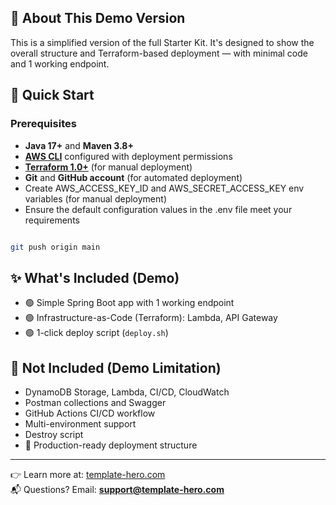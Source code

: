 ## 🔁 About This Demo Version

This is a simplified version of the full Starter Kit. It's designed to show the overall structure and Terraform-based deployment — with minimal code and 1 working endpoint.

## 🚀 Quick Start

### Prerequisites

- **Java 17+** and **Maven 3.8+**
- **[AWS CLI](https://docs.aws.amazon.com/cli/latest/userguide/getting-started-install.html)** configured with deployment permissions
- **[Terraform 1.0+](https://developer.hashicorp.com/terraform/downloads)** (for manual deployment)
- **Git** and **GitHub account** (for automated deployment)
- Create AWS_ACCESS_KEY_ID and AWS_SECRET_ACCESS_KEY env variables (for manual deployment)
- Ensure the default configuration values in the .env file meet your requirements

```bash

git push origin main
```

## ✨ What's Included (Demo)

- 🟢 Simple Spring Boot app with 1 working endpoint
- 🟢 Infrastructure-as-Code (Terraform): Lambda, API Gateway
- 🟢 1-click deploy script (`deploy.sh`)

## 🚫 Not Included (Demo Limitation)

- DynamoDB Storage, Lambda, CI/CD, CloudWatch
- Postman collections and Swagger
- GitHub Actions CI/CD workflow
- Multi-environment support
- Destroy script
-  🧰 Production-ready deployment structure

---



👉 Learn more at: [template-hero.com](https://template-hero.com)  
📬 Questions? Email: **support@template-hero.com**
